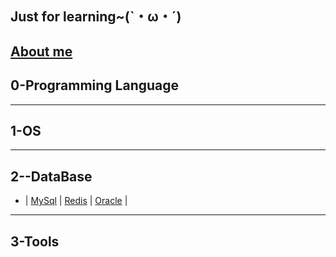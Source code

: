 Just for learning~(`・ω・´) 
---
[About me](https://github.com/Pudgedd/pudgedd.github.io/blob/master/RESUME.md)
---

## 0-Programming Language
---

## 1-OS
---

## 2--DataBase
* | [MySql](http://example.com/) | [Redis](https://github.com/Pudgedd/note/wiki/Redis) | [Oracle](http://example.com/) |
---

## 3-Tools
